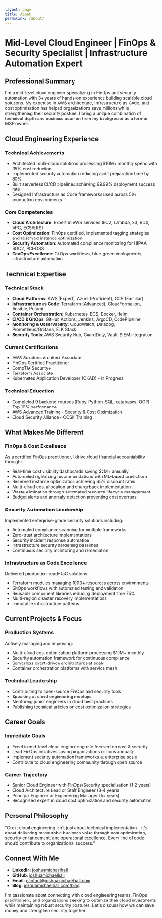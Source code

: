 ```yaml
---
layout: page
title: About
permalink: /about/
---
```


# Mid-Level Cloud Engineer | FinOps & Security Specialist | Infrastructure Automation Expert

## Professional Summary

I'm a mid-level cloud engineer specializing in FinOps and security automation with 3+ years of hands-on experience building scalable cloud solutions. My expertise in AWS architecture, Infrastructure as Code, and cost optimization has helped organizations save millions while strengthening their security posture. I bring a unique combination of technical depth and business acumen from my background as a former MSP owner.

## Cloud Engineering Experience

### Technical Achievements
- Architected multi-cloud solutions processing $10M+ monthly spend with 35% cost reduction
- Implemented security automation reducing audit preparation time by 80%
- Built serverless CI/CD pipelines achieving 99.99% deployment success rate
- Designed Infrastructure as Code frameworks used across 50+ production environments

### Core Competencies
- **Cloud Architecture**: Expert in AWS services (EC2, Lambda, S3, RDS, VPC, ECS/EKS)
- **Cost Optimization**: FinOps certified, implemented tagging strategies and reserved instance optimization
- **Security Automation**: Automated compliance monitoring for HIPAA, SOC2, PCI-DSS
- **DevOps Excellence**: GitOps workflows, blue-green deployments, infrastructure automation

## Technical Expertise

### Technical Stack
- **Cloud Platforms**: AWS (Expert), Azure (Proficient), GCP (Familiar)
- **Infrastructure as Code**: Terraform (Advanced), CloudFormation, Ansible, Pulumi
- **Container Orchestration**: Kubernetes, ECS, Docker, Helm
- **CI/CD & GitOps**: GitHub Actions, Jenkins, ArgoCD, CodePipeline
- **Monitoring & Observability**: CloudWatch, Datadog, Prometheus/Grafana, ELK Stack
- **Security Tools**: AWS Security Hub, GuardDuty, Vault, SIEM integration

### Current Certifications
- AWS Solutions Architect Associate
- FinOps Certified Practitioner
- CompTIA Security+
- Terraform Associate
- Kubernetes Application Developer (CKAD) - In Progress

### Technical Education
- Completed 9 backend courses (Ruby, Python, SQL, databases, OOP) - Top 10% performance
- AWS Advanced Training - Security & Cost Optimization
- Cloud Security Alliance - CCSK Training

## What Makes Me Different

### FinOps & Cost Excellence
As a certified FinOps practitioner, I drive cloud financial accountability through:
- Real-time cost visibility dashboards saving $2M+ annually
- Automated rightsizing recommendations with ML-based predictions
- Reserved instance optimization achieving 65% discount rates
- Multi-cloud cost allocation and chargeback implementation
- Waste elimination through automated resource lifecycle management
- Budget alerts and anomaly detection preventing cost overruns

### Security Automation Leadership
Implemented enterprise-grade security solutions including:
- Automated compliance scanning for multiple frameworks
- Zero-trust architecture implementations
- Security incident response automation
- Infrastructure security hardening baselines
- Continuous security monitoring and remediation

### Infrastructure as Code Excellence
Delivered production-ready IaC solutions:
- Terraform modules managing 1000+ resources across environments
- GitOps workflows with automated testing and validation
- Reusable component libraries reducing deployment time 75%
- Multi-region disaster recovery implementations
- Immutable infrastructure patterns

## Current Projects & Focus

### Production Systems
Actively managing and improving:
- Multi-cloud cost optimization platform processing $10M+ monthly
- Security automation framework for continuous compliance
- Serverless event-driven architectures at scale
- Container orchestration platforms with service mesh

### Technical Leadership
- Contributing to open-source FinOps and security tools
- Speaking at cloud engineering meetups
- Mentoring junior engineers in cloud best practices
- Publishing technical articles on cost optimization strategies

## Career Goals

### Immediate Goals
- Excel in mid-level cloud engineering role focused on cost & security
- Lead FinOps initiatives saving organizations millions annually
- Implement security automation frameworks at enterprise scale
- Contribute to cloud engineering community through open source

### Career Trajectory
- Senior Cloud Engineer with FinOps/Security specialization (1-2 years)
- Cloud Architecture Lead or Staff Engineer (3-4 years)
- Principal Engineer or Engineering Manager (5+ years)
- Recognized expert in cloud cost optimization and security automation

## Personal Philosophy

"Great cloud engineering isn't just about technical implementation - it's about delivering measurable business value through cost optimization, security enhancement, and operational excellence. Every line of code should contribute to organizational success."

## Connect With Me

- **LinkedIn**: [joshuamichaelhall](https://www.linkedin.com/in/joshuamichaelhall/)
- **GitHub**: [joshuamichaelhall](https://github.com/joshuamichaelhall)
- **Email**: contact@joshuamichaelhall.com
- **Blog**: [joshuamichaelhall.com/blog](https://joshuamichaelhall.com/blog)

I'm passionate about connecting with cloud engineering teams, FinOps practitioners, and organizations seeking to optimize their cloud investments while maintaining robust security postures. Let's discuss how we can save money and strengthen security together.
